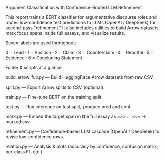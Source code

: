 Argument  Classification with Confidence-Routed LLM Refinement

This report trains a BERT classifier for argumentative discourse roles and routes low-confidence test predictions to LLMs (OpenAI / DeepSeek) for second-pass “refinement.” It also includes utilities to build Arrow datasets, mark focus spans inside full essays, and visualize results.

Seven labels are used throughout:

0 = Lead · 1 = Position · 2 = Claim · 3 = Counterclaim · 4 = Rebuttal · 5 = Evidence · 6 = Concluding Statement

Folder & scripts at a glance

build_arrow_full.py — Build HuggingFace Arrow datasets from raw CSV.

split.py — Export Arrow splits to CSV (optional).

train.py — Fine-tune BERT on the training split.

test.py — Run inference on test split, produce pred and conf.

mark.py — Embed the target span in the full essay as >>> … <<< → marked.csv.

refinement.py — Confidence-based LLM cascade (OpenAI / DeepSeek) to revise low-confidence rows.

relation.py — Analysis & plots (accuracy by confidence, confusion matrix, per-class F1, etc.)

